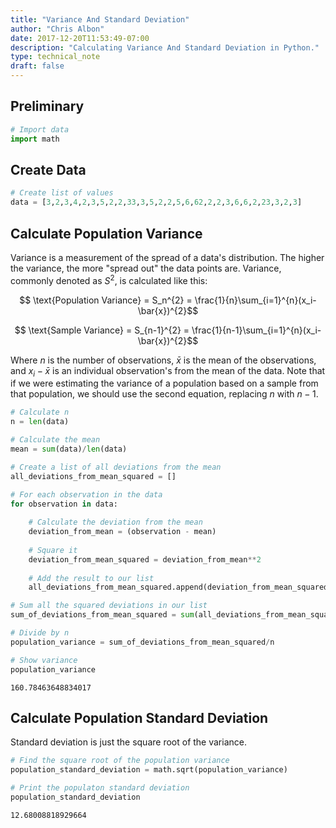 ```yaml
---
title: "Variance And Standard Deviation"
author: "Chris Albon"
date: 2017-12-20T11:53:49-07:00
description: "Calculating Variance And Standard Deviation in Python."
type: technical_note
draft: false
---
```

## Preliminary


```python
# Import data
import math
```

## Create Data


```python
# Create list of values
data = [3,2,3,4,2,3,5,2,2,33,3,5,2,2,5,6,62,2,2,3,6,6,2,23,3,2,3]
```

## Calculate Population Variance

Variance is a measurement of the spread of a data's distribution. The higher the variance, the more "spread out" the data points are. Variance, commonly denoted as $S^{2}$, is calculated like this:

$$ \text{Population Variance} = S_n^{2} = \frac{1}{n}\sum_{i=1}^{n}(x_i-\bar{x})^{2}$$

$$ \text{Sample Variance} = S_{n-1}^{2} = \frac{1}{n-1}\sum_{i=1}^{n}(x_i-\bar{x})^{2}$$

Where $n$ is the number of observations, $\bar{x}$ is the mean of the observations, and $x_i-\bar{x}$ is an individual observation's from the mean of the data. Note that if we were estimating the variance of a population based on a sample from that population, we should use the second equation, replacing $n$ with $n-1$.


```python
# Calculate n
n = len(data)

# Calculate the mean
mean = sum(data)/len(data)

# Create a list of all deviations from the mean
all_deviations_from_mean_squared = []

# For each observation in the data
for observation in data:
    
    # Calculate the deviation from the mean
    deviation_from_mean = (observation - mean)
    
    # Square it
    deviation_from_mean_squared = deviation_from_mean**2
    
    # Add the result to our list
    all_deviations_from_mean_squared.append(deviation_from_mean_squared)

# Sum all the squared deviations in our list    
sum_of_deviations_from_mean_squared = sum(all_deviations_from_mean_squared)

# Divide by n
population_variance = sum_of_deviations_from_mean_squared/n

# Show variance
population_variance    
```




    160.78463648834017



## Calculate Population Standard Deviation

Standard deviation is just the square root of the variance.


```python
# Find the square root of the population variance
population_standard_deviation = math.sqrt(population_variance)

# Print the populaton standard deviation
population_standard_deviation
```




    12.68008818929664


